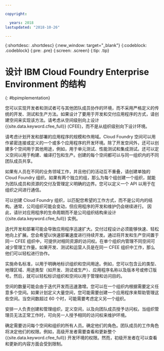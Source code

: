```yaml
---

copyright:

  years: 2018
lastupdated: "2018-10-26"

---
```


{:shortdesc: .shortdesc}
{:new_window: target="_blank"}
{:codeblock: .codeblock}
{:pre: .pre}
{:screen: .screen}
{:tip: .tip}

# 设计 IBM Cloud Foundry Enterprise Environment 的结构
{: #bpimplementation}

您可以实现开发者和测试者可与其他团队成员协作的环境，而不采用严格定义的传统的开发、测试和生产方法。如果设计了要用于开发和交付应用程序的方式，请创建空间来实现该方法。请考虑从空间级别向上设计 {{site.data.keyword.cfee_full}} (CFEE)，而不是从组织级别向下设计环境。

请考虑计划开发和部署的应用程序的规模和作用域。Cloud Foundry 空间可以用作紧密连接或定义的一个或多个应用程序的开发环境。除了开发空间外，还可以创建多个空间用于其他用途，例如，用于单元测试、性能测试和集成测试。还可以定义空间以用于构建、编译打包和生产。创建的每个空间都可以与同一组织内的不同团队成员共享。

如果有人员在不同的业务领域工作，并且他们的活动互不重叠，请创建单独的 Cloud Foundry 组织。如果有两个独立的组，那么为每个组创建一个组织，就能为团队成员和资源的交付及管理定义明确的边界。您可以定义一个 API 以用于在组织之间进行通信。

可以创建 Cloud Foundry 组织，以匹配您希望的工作方式，而不是公司内的结构。通常，公司组织可能会变动，但应用程序的开发和维护仍会继续进行。
因此，请针对应用程序的生命周期而不是公司组织结构来设计 {{site.data.keyword.cfee_full}} 实例。

迭代开发和部署可能会导致应用程序迅速扩大。交付过程设计必须能够快速、轻松地向上扩展。您会希望以快速部署速度进行持续开发。通过将开发和生产空间置于同一 CFEE 组织中，可提供对相同资源的访问权。在单个组织内管理不同空间可减少管理工作量。如果开发、测试和运营人员是在同一 CFEE 组织中工作，那么他们可以轻松进行协作。

实施命名标准，以用于明确地标识组织和空间用途。例如，您可以包含云的类型、地理区域、用途类型（如开发、测试或生产）、应用程序名称以及版本号或修订版号。然后，就可以轻松标识组织和空间以用于管理和访问目的。  

空间的数量可能会由于迭代开发而迅速激增。您可以在一个组织内根据需要定义任意多个空间。如果计划定义大量空间，您可能需要创建一个应用程序来帮助管理这些空间。当空间数超过 60 个时，可能需要考虑定义另一个组织。

安排一人负责创建和管理组织，定义空间，以及向团队成员授予访问权。当组织管理员无法正常工作时，可向另一人授予相同的访问权来维护环境。  

确定需要访问每个空间和组织的所有人员。确定他们的角色。团队成员的工作角色将决定他们的权限。例如，高级开发者需要查看和更新整个 {{site.data.keyword.cfee_full}} 开发环境的权限。然而，初级开发者在可以查看和更新的内容方面会受到限制。
